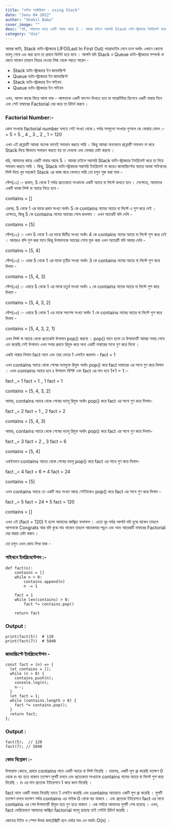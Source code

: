 ```yaml
---
title: "ফাইন্ড ফ্যাক্টরিয়াল - using Stack"
date: "Janu 04 2022"
author: "Shakil Babu"
cover_image: ""
desc: "ধরি, আমাদের কাছে একটি নাম্বার আছে 5 । আমরা চাইলে সরাসরি Stack ডাটা-স্ট্রাকচার ইমপ্লিমেন্ট করে তা দিয়ে সমাধান করতে পারি । কিন্তু, Stack ডাটা-স্ট্রাকচার সরাসরি ইমপ্লিমেন্ট না করেও জাভাস্ক্রিপ্টের অ্যারে অথবা পাইথনের লিস্ট দিয়ে খুব সহজেই Stack এর কাজ করে ফেলতে পারি তো চলুন শুরু করা যাক -"
category: "dsa"
---
```


আমরা জানি, Stack ডাটা-স্ট্রাকচার LIFO(Last In First Out) প্যারাডাইম মেনে চলে অর্থাৎ এখানে কোনো ভ্যালু শেষে এড করা হলে তা প্রথমে ডিলিট হয়ে যাবে । আপনি যদি Stack ও Queue ডাটা-স্ট্রাকচার সম্পর্কে না জেনে থাকেন তাহলে নিচের দেওয়া লিঙ্ক থেকে পরতে পারেন -

- Stack ডাটা-স্ট্রাকচার ইন জাভাস্ক্রিপ্ট
- Queue ডাটা-স্ট্রাকচার ইন জাভাস্ক্রিপ্ট
- Stack ডাটা-স্ট্রাকচার ইন পাইথন
- Queue ডাটা-স্ট্রাকচার ইন পাইথন

এখন, আসল কাজে ফিরে আসা যাক - আপনাকে একটি ফাংশন লিখতে হবে যা প্যারামিটার হিসেবে একটি নাম্বার নিবে এবং সেই নাম্বারের Factorial বের করে তা রিটার্ন করবে ।

### Factorial Number:-

কোন সংখ্যার factorial number বলতে সেই সংখ্যা থেকে ১ পর্যন্ত সবগুলো সংখ্যার গুণফল কে বোঝায় যেমন :-
= 5
= 5 _ 4 _ 3 _ 2 _ 1
= 120

এখন এই প্রব্লেমটি আমরা অনেক ভাবেই সমাধান করতে পারি । কিন্তু আমরা অন্যভাবে প্রব্লেমটি সমাধান না করে Stack দিয়ে কিভাবে সমাধান করতে হয় তা দেখবো এবং বোঝার চেষ্টা করবো ।

ধরি, আমাদের কাছে একটি নাম্বার আছে 5 । আমরা চাইলে সরাসরি Stack ডাটা-স্ট্রাকচার ইমপ্লিমেন্ট করে তা দিয়ে সমাধান করতে পারি । কিন্তু, Stack ডাটা-স্ট্রাকচার সরাসরি ইমপ্লিমেন্ট না করেও জাভাস্ক্রিপ্টের অ্যারে অথবা পাইথনের লিস্ট দিয়ে খুব সহজেই Stack এর কাজ করে ফেলতে পারি তো চলুন শুরু করা যাক -

স্টেপ(০১) :- প্রথমে, 5 থেকে 1 পর্যন্ত প্রত্যেকতা সংখ্যাকে একটি অ্যারে বা লিস্টে রাখতে হবে । সেক্ষেত্রে, আমাদের একটি ফাকা লিস্ট বা অ্যারে নিতে হবে -

contains = []

এরপর, 5 থেকে 1 এর মাঝে প্রথম সংখ্যা অর্থাৎ 5 কে contains নামের অ্যারে বা লিস্টে এ পুশ করে দেই । এক্ষেত্রে, কিন্তু 5 কে contains নামের অ্যারের শেষে রাখলাম । এখন অ্যারেটি যদি দেখি -

contains = [5]

স্টেপ(০২) :- এখন 5 থেকে 1 এর মাঝে দ্বিতীয় সংখ্যা অর্থাৎ 4 কে contains নামের অ্যারে বা লিস্টে পুশ করে দেই । আবারও বলি পুশ করা মানে কিন্তু উপাদানকে অ্যারের শেষে যুক্ত করা এখন অ্যারেটি যদি আবার দেখি -

contains = [5, 4]

স্টেপ(০৩) :- এবার 5 থেকে 1 এর মাঝে তৃতীয় সংখ্যা অর্থাৎ 3 কে contains নামের অ্যারে বা লিস্টে পুশ করে দিলাম -

contains = [5, 4, 3]

স্টেপ(০৪) :- এবারে 5 থেকে 1 এর মাঝে চতুর্থ সংখ্যা অর্থাৎ ২ কে contains নামের অ্যারে বা লিস্টে পুশ করে দিলাম -

contains = [5, 4, 3, 2]

স্টেপ(০৫) :- এবারে 5 থেকে 1 এর মাঝে সবশেষ সংখ্যা অর্থাৎ 1 কে contains নামের অ্যারে বা লিস্টে পুশ করে দিলাম -

contains = [5, 4, 3, 2, 1]

এখন লিস্ট বা অ্যারে থেকে প্রত্যেকটা উপাদান pop() করবো । pop() মানে হলো যে উপাদানটি আমরা সবার শেষে এড করেছি সেই উপাদান এখন সবার প্রথমে রিমুভ করে অন্য একটি নাম্বারের সাথে গুণ করে দিবো ।

একটা নাম্বার নিলাম fact নামে এবং তার ভেতর 1 এসাইন করলাম -
fact = 1

এখন contains অ্যারে থেকে শেষের ভ্যালুকে রিমুভ অর্থাৎ pop() করে fact নাম্বারের এর সাথে গুণ করে দিলাম । এখন contains অ্যারে হবে ৪ উপাদান বিশিষ্ট এবং fact এর মান হবে 1\*1 = 1 :-

fact _= 1
fact = 1 _ 1
fact = 1

contains = [5, 4, 3, 2]

আবার, contains অ্যারে থেকে শেষের ভ্যালু রিমুভ অর্থাৎ pop() করে fact এর সাথে গুণ করে দিলাম-

fact _= 2
fact = 1 _ 2
fact = 2

contains = [5, 4, 3]

আবার, contains অ্যারে থেকে শেষের ভ্যালু রিমুভ অর্থাৎ pop() করে fact এর সাথে গুণ করে দিলাম-

fact _= 3
fact = 2 _ 3
fact = 6

contains = [5, 4]

একইভাবে contains অ্যারে থেকে শেষের ভ্যালু pop() করে fact এর সাথে গুণ করে দিলাম-

fact \_= 4
fact = 6 \* 4
fact = 24

contains = [5]

এখন contains অ্যারে তে একটি মাত্র সংখ্যা আছে সেইটাকেও pop() করে fact এর সাথে গুণ করে দিলাম -

fact \_= 5
fact = 24 \* 5
fact = 120

contains = []

এখন এই (fact = 120) ই হলো আমাদের কাঙ্খিত ফলাফল । এতো দূর পর্যন্ত আপনি যদি বুঝে থাকেন তাহলে আপনাকে Congrats আর যদি বুঝে নাহ থাকেন তাহলে আরেকবার পড়ুন এবং অন্য আরেকটি নাম্বারের Factorial বের করার চেষ্টা করুন ।

তো চলুন এখন কোড লিখা যাক -

### পাইথনে ইমপ্লিমেন্টেশন :-

```
def fact(n):
    contains = []
    while n > 0:
        contains.append(n)
        n -= 1

    fact = 1
    while len(contains) > 0:
        fact *= contains.pop()

    return fact
```

### Output :

```
print(fact(5))  # 120
print(fact(7))  # 5040
```

### জাভাস্ক্রিপ্টে ইমপ্লিমেন্টেশন -

```
const fact = (n) => {
  let contains = [];
  while (n > 0) {
    contains.push(n);
    console.log(n);
    n--;
  }
  let fact = 1;
  while (contains.length > 0) {
    fact *= contains.pop();
  }
  return fact;
};
```

### Output :

```
fact(5);  // 120
fact(7); // 5040
```

### কোড বিশ্লেষণ :-

উপরোক্ত কোডে, প্রথমে contains নামে একটি অ্যারে বা লিস্ট নিয়েছি । তারপর, একটি লুপ থ্রু করেছি যতক্ষণ 0 থেকে n বড় হতে থাকবে ততক্ষণ লুপটি চলবে এবং প্রত্যেকতা সংখ্যাকে contains নামের অ্যারে বা লিস্টে পুশ করে দিয়েছি । n এর মান প্রত্যেক ইটারেশনে 1 করে কমে দিয়েছি ।

fact নামে একটি নাম্বার নিয়েছি তাতে 1 এসাইন করেছি এবং contains অ্যারেতে একটি লুপ থ্রু করেছি । লুপটি ততক্ষণ চলবে যতক্ষণ পর্যন্ত contains এর সাইজ 0 থেকে বড় থাকবে ।
এবং প্রত্যেক ইটারেশনে fact এর সাথে contains এর শেষ উপাদানটি রিমুভ হয়ে গুণ হতে থাকবে । এক পর্যায়ে আমাদের লুপটি শেষ হয়েছে । এখন, fact ভেরিয়েবলে আমাদের কাঙ্খিত factorial ভ্যালু রয়েছে তাই সেইটা রিটার্ন করেছি ।

কোডের টাইম ও স্পেস উভয় কমপ্লেক্সিটি হবে ওর্ডার অব এন অর্থাৎ O(n) ।
